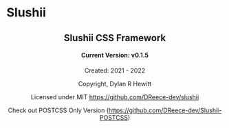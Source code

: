 # Slushii

<h2 align="center">Slushii CSS Framework</h2>
<h4 align="center">Current Version: v0.1.5</h4>

<div align="center">

Created: 2021 - 2022

Copyright, Dylan R Hewitt

Licensed under MIT https://github.com/DReece-dev/slushii

Check out POSTCSS Only Version (https://github.com/DReece-dev/Slushii-POSTCSS)

</diV>
